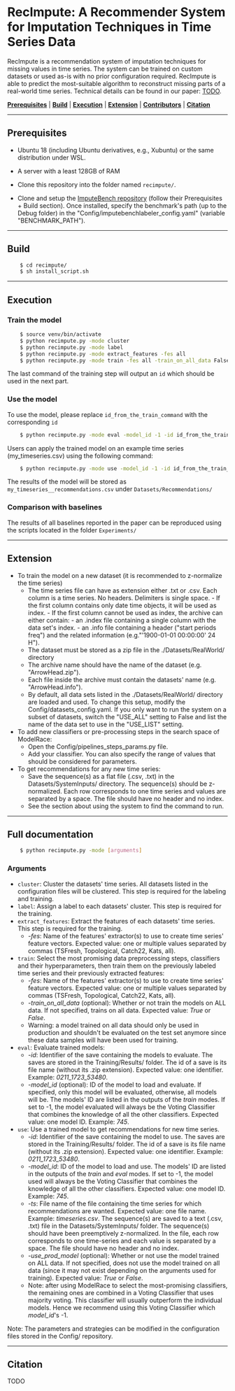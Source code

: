 # RecImpute: A Recommender System for Imputation Techniques in Time Series Data

RecImpute is a recommendation system of imputation techniques for missing values in time series. The system can be trained on custom datasets or used as-is with no prior configuration required. RecImpute is able to predict the most-suitable algorithm to reconstruct missing parts of a real-world time series. Technical details can be found in our paper: <a href="/">TODO</a>.



[**Prerequisites**](#prerequisites) | [**Build**](#build) |  [**Execution**](#execution) | [**Extension**](#new-time-series)  | [**Contributors**](#contributors) | [**Citation**](#citation)


___

## Prerequisites
- Ubuntu 18 (including Ubuntu derivatives, e.g., Xubuntu) or the same distribution under WSL.
- A server with a least 128GB of RAM
- Clone this repository into the folder named `recimpute/`.

- Clone and setup the <a href="https://github.com/eXascaleInfolab/bench-vldb20/blob/master/README.md">ImputeBench repository</a> (follow their Prerequisites + Build section). Once installed, specify the benchmark's path (up to the Debug folder) in the "Config/imputebenchlabeler_config.yaml" (variable "BENCHMARK_PATH").



___

## Build

```bash
    $ cd recimpute/
    $ sh install_script.sh
```

___

## Execution

### Train the model


```bash
    $ source venv/bin/activate
    $ python recimpute.py -mode cluster
    $ python recimpute.py -mode label
    $ python recimpute.py -mode extract_features -fes all
    $ python recimpute.py -mode train -fes all -train_on_all_data False
```

The last command of the training step will output an `id` which should be used in the next part. 


### Use the model
To use the model, please replace `id_from_the_train_command` with the corresponding `id`

```bash
    $ python recimpute.py -mode eval -model_id -1 -id id_from_the_train_command
```

Users can apply the trained model on an example time series (my_timeseries.csv) using the following command:

```bash
    $ python recimpute.py -mode use -model_id -1 -id id_from_the_train_command -ts my_timeseries.csv -use_prod_model False
```

 The results of the model will be stored as `my_timeseries__recommendations.csv` under `Datasets/Recommendations/`
 
### Comparison with baselines

The results of all baselines reported in the paper can be reproduced using the scripts located in the folder `Experiments/`

___

## Extension

- To train the model on a new dataset (it is recommended to z-normalize the time series)
    -  The time series file can have as extension either .txt or .csv.  Each column is a time series. No headers. Delimiters is single space. 
      - If the first column contains only date time objects, it will be used as index.
      - If the first column cannot be used as index, the archive can either contain:
            - an .index file containing a single column with the data set's index.
            - an .info file containing a header ("start periods freq") and the related information (e.g."'1900-01-01 00:00:00' 24 H").
    - The dataset must be stored as a zip file in the ./Datasets/RealWorld/ directory
     - The archive name should have the name of the dataset (e.g. "ArrowHead.zip").
     - Each file inside the archive must contain the datasets' name (e.g. "ArrowHead.info"). 
     - By default, all data sets listed in the ./Datasets/RealWorld/ directory are loaded and used. To change this setup, modify the Config/datasets_config.yaml. If you only want to run the system on a subset of datasets, switch the "USE_ALL" setting to False and list the name of the data set to use in the "USE_LIST" setting.
- To add new classifiers or pre-processing steps in the search space of ModelRace:
    - Open the Config/pipelines_steps_params.py file.
    - Add your classifier. You can also specify the range of values that should be considered for parameters.
- To get recommendations for any new time series:
    - Save the sequence(s) as a flat file (.csv, .txt) in the Datasets/SystemInputs/ directory. The sequence(s) should be z-normalized. Each row corresponds to one time series and values are separated by a space. The file should have no header and no index.
    - See the section about using the system to find the command to run.

___

## Full documentation

```bash
    $ python recimpute.py -mode [arguments]
```

### Arguments

- `cluster`: Cluster the datasets' time series. All datasets listed in the configuration files will be clustered. This step is required for the labeling and training.
- `label`: Assign a label to each datasets' cluster. This step is required for the training.
- `extract_features`: Extract the features of each datasets' time series. This step is required for the training.
    - *-fes*: Name of the features' extractor(s) to use to create time series' feature vectors. Expected value: one or multiple values separated by commas (TSFresh, Topological, Catch22, Kats, all).
- `train`: Select the most promising data preprocessing steps, classifiers and their hyperparameters, then train them on the previously labeled time series and their previously extracted features:
    - *-fes*: Name of the features' extractor(s) to use to create time series' feature vectors. Expected value: one or multiple values separated by commas (TSFresh, Topological, Catch22, Kats, all).
    - *-train_on_all_data* (optional): Whether or not train the models on ALL data. If not specified, trains on all data. Expected value: *True* or *False*. 
    - Warning: a model trained on all data should only be used in production and shouldn't be evaluated on the test set anymore since these data samples will have been used for training.
- `eval`: Evaluate trained models:
    - *-id*: Identifier of the save containing the models to evaluate. The saves are stored in the Training/Results/ folder. The id of a save is its file name (without its .zip extension). Expected value: one identifier. Example: *0211_1723_53480*.
    - *-model_id* (optional): ID of the model to load and evaluate. If specified, only this model will be evaluated, otherwise, all models will be. The models' ID are listed in the outputs of the *train* modes. If set to -1, the model evaluated will always be the Voting Classifier that combines the knowledge of all the other classifiers. Expected value: one model ID. Example: *745*.
- `use`: Use a trained model to get recommendations for new time series.
    - *-id*: Identifier of the save containing the model to use. The saves are stored in the Training/Results/ folder. The id of a save is its file name (without its .zip extension). Expected value: one identifier. Example: *0211_1723_53480*.
    - *-model_id*: ID of the model to load and use. The models' ID are listed in the outputs of the *train* and *eval* modes. If set to -1, the model used will always be the Voting Classifier that combines the knowledge of all the other classifiers. Expected value: one model ID. Example: *745*.
    - *-ts*: File name of the file containing the time series for which recommendations are wanted. Expected value: one file name. Example: *timeseries.csv*.
The sequence(s) are saved to a text (.csv, .txt) file in the Datasets/SystemInputs/ folder. The sequence(s) should have been preemptively z-normalized. In the file, each row corresponds to one time-series and each value is separated by a space. The file should have no header and no index.
    - *-use_prod_model* (optional): Whether or not use the model trained on ALL data. If not specified, does not use the model trained on all data (since it may not exist depending on the arguments used for training). Expected value: *True* or *False*.
    - Note: after using ModelRace to select the most-promising classifiers, the remaining ones are combined in a Voting Classifier that uses majority voting. This classifier will usually outperform the individual models. Hence we recommend using this Voting Classifier which *model_id*'s -1.

Note: The parameters and strategies can be modified in the configuration files stored in the Config/ repository.
___

## Citation
TODO
